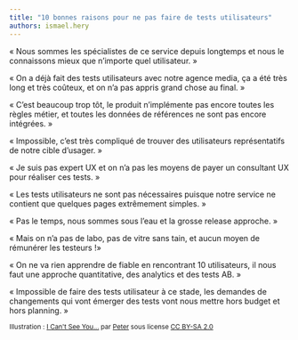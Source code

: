 ```yaml
---
title: "10 bonnes raisons pour ne pas faire de tests utilisateurs"
authors: ismael.hery
---
```


« Nous sommes les spécialistes de ce service depuis longtemps et nous le connaissons mieux que n’importe quel utilisateur. »

« On a déjà fait des tests utilisateurs avec notre agence media, ça a été très long et très coûteux, et on n’a pas appris grand chose au final. »

« C’est beaucoup trop tôt, le produit n’implémente pas encore toutes les règles métier, et toutes les données de références ne sont pas encore intégrées. »

« Impossible, c’est très compliqué de trouver des utilisateurs représentatifs de notre cible d’usager. »

« Je suis pas expert UX et on n’a pas les moyens de payer un consultant UX pour réaliser ces tests. »

« Les tests utilisateurs ne sont pas nécessaires puisque notre service ne contient que quelques pages extrêmement simples. »

« Pas le temps, nous sommes sous l’eau et la grosse release approche. »

« Mais on n’a pas de labo, pas de vitre sans tain, et aucun moyen de rémunérer les testeurs !»

« On ne va rien apprendre de fiable en rencontrant 10 utilisateurs, il nous faut une approche quantitative, des analytics et des tests AB. »

« Impossible de faire des tests utilisateur à ce stade, les demandes de changements qui vont émerger des tests vont nous mettre hors budget et hors planning. »

<small>Illustration : <a title="I Can't See You..." href="https://www.flickr.com/photos/12023825@N04/2898021822">I Can't See You...</a> par <a href="https://www.flickr.com/photos/12023825@N04/">Peter</a> sous license <a href="https://creativecommons.org/licenses/by-sa/2.0/">CC BY-SA 2.0</a></small>

